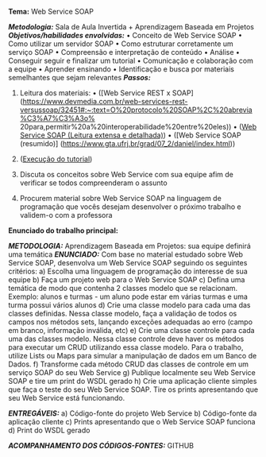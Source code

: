 **Tema:** Web Service SOAP

***Metodologia:*** Sala de Aula Invertida + Aprendizagem Baseada em Projetos
***Objetivos/habilidades envolvidas:***
• Conceito de Web Service SOAP
• Como utilizar um servidor SOAP
• Como estruturar corretamente um serviço SOAP
• Compreensão e interpretação de conteúdo
• Análise
• Conseguir seguir e finalizar um tutorial
• Comunicação e colaboração com a equipe
• Aprender ensinando
• Identificação e busca por materiais semelhantes que sejam relevantes
***Passos:***
1) Leitura dos materiais:
• ([Web Service REST x SOAP](https://www.devmedia.com.br/web-services-rest-versussoap/32451#:~:text=O%20protocolo%20SOAP%2C%20abrevia%C3%A7%C3%A3o%
20para,permitir%20a%20interoperabilidade%20entre%20eles))
• ([Web Service SOAP (Leitura extensa e detalhada)](https://www.devmedia.com.br/web-services/2873#SOAP)) 
• ([Web Service SOAP (resumido)] (https://www.gta.ufrj.br/grad/07_2/daniel/index.html))

2) ([Execução do tutorial](https://www.devmedia.com.br/desenvolvendo-e-usando-web-services-em-java/37261))

3) Discuta os conceitos sobre Web Service com sua equipe afim de verificar se todos compreenderam o assunto

4) Procurem material sobre Web Service SOAP na linguagem de programação que vocês desejam desenvolver o próximo trabalho e validem-o com a professora

**Enunciado do trabalho principal:**

***METODOLOGIA:*** Aprendizagem Baseada em Projetos: sua equipe definirá uma temática
***ENUNCIADO:***
Com base no material estudado sobre Web Service SOAP, desenvolva um Web Service SOAP seguindo os seguintes critérios:
a) Escolha uma linguagem de programação do interesse de sua equipe
b) Faça um projeto web para o Web Service SOAP
c) Defina uma temática de modo que contenha 2 classes modelo que se relacionam. Exemplo: alunos e turmas - um aluno pode estar em várias turmas e uma turma possui vários alunos
d) Crie uma classe modelo para cada uma das classes definidas. Nessa classe modelo, faça a validação de todos os campos nos métodos sets, lançando exceções adequadas ao erro (campo em branco, informação inválida, etc)
e) Crie uma classe controle para cada uma das classes modelo. Nessa classe controle deve haver os métodos para executar um CRUD utilizando essa classe modelo. Para o trabalho, utilize Lists ou Maps para simular a manipulação de dados em um Banco de Dados.
f) Transforme cada método CRUD das classes de controle em um serviço SOAP do seu Web Service
g) Publique localmente seu Web Service SOAP e tire um print do WSDL gerado
h) Crie uma aplicação cliente simples que faça o teste do seu Web Service SOAP. Tire os prints apresentando que seu Web Service está funcionando.


***ENTREGÁVEIS:***
a) Código-fonte do projeto Web Service
b) Código-fonte da aplicação cliente
c) Prints apresentando que o Web Service SOAP funciona
d) Print do WSDL gerado

***ACOMPANHAMENTO DOS CÓDIGOS-FONTES:*** GITHUB

